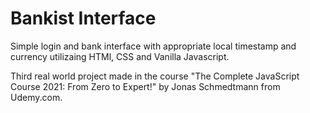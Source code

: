 # Bankist Interface
<p>Simple login and bank interface with appropriate local timestamp and currency utilizaing HTMl, CSS and Vanilla Javascript.</p>
<p>Third real world project made in the course "The Complete JavaScript Course 2021: From Zero to Expert!" by Jonas Schmedtmann from Udemy.com.</p>

